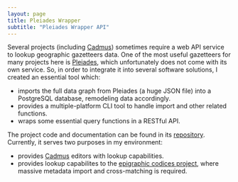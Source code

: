 ```yaml
---
layout: page
title: Pleiades Wrapper
subtitle: "Pleiades Wrapper API"
---
```


Several projects (including [Cadmus](cadmus.md)) sometimes require a web API service to lookup geographic gazetteers data. One of the most useful gazetteers for many projects here is [Pleiades](http://www.pleiades.stoa.org/), which unfortunately does not come with its own service. So, in order to integrate it into several software solutions, I created an essential tool which:

- imports the full data graph from Pleiades (a huge JSON file) into a PostgreSQL database, remodeling data accordingly.
- provides a multiple-platform CLI tool to handle import and other related functions.
- wraps some essential query functions in a RESTful API.

The project code and documentation can be found in its [repository](https://github.com/vedph/pleiades-api). Currently, it serves two purposes in my environment:

- provides [Cadmus](cadmus.md) editors with lookup capabilities.
- provides lookup capabilites to the [epigraphic codices project](https://github.com/vedph/epicod), where massive metadata import and cross-matching is required.
